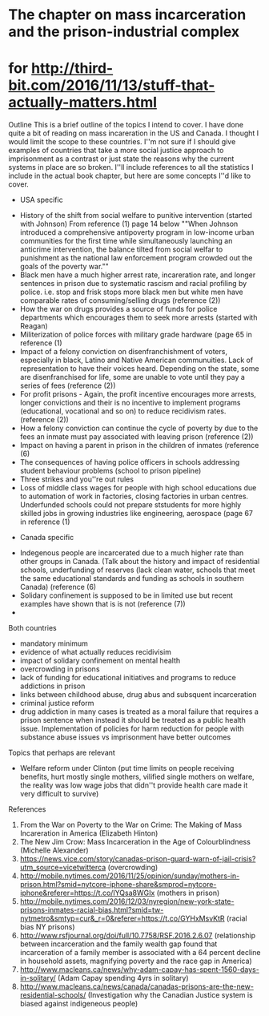 # The chapter on mass incarceration and the prison-industrial complex
# for http://third-bit.com/2016/11/13/stuff-that-actually-matters.html

Outline
This is a brief outline of the topics I intend to cover.  I have done quite a bit of reading on mass incareration in the US and Canada.  I thought I would limit the scope to these countries.  I''m not sure if I should give examples of countries that take a more social justice approach to imprisonment as a contrast or just state the reasons why the current systems in place are so broken.  I''ll include references to all the statistics I include in the actual book chapter, but here are some concepts I''d like to cover.  

- USA specific
*  History of the shift from social welfare to punitive intervention (started with Johnson) From reference (1) page 14 below ""When Johnson introduced a comprehensive antipoverty program in low-income urban communities for the first time while simultaneously launching an anticrime intervention, the balance tilted from social welfar to punishment as the national law enforcement program crowded out the goals of the poverty war.""
* Black men have a much higher arrest rate, incareration rate, and longer sentences in prison due to systematic rascism and racial profiling by police. i.e. stop and frisk stops more black men but white men have comparable rates of consuming/selling drugs (reference (2))
* How the war on drugs provides a source of funds for police departments which encourages them to seek more arrests (started with Reagan)
* Militerization of police forces with military grade hardware (page 65 in reference (1)
* Impact of a felony conviction on disenfranchishment of voters, especially in black, Latino and Native American communuities. Lack of representation to have their voices heard. Depending on the state, some are disenfranchised for life, some are unable to vote until they pay a series of fees (reference (2))
* For profit prisons - Again, the profit incentive encourages more arrests, longer convictions and their is no incentive to implement programs (educational, vocational and so on) to reduce recidivism rates. (reference (2))
* How a felony conviction can continue the cycle of poverty by due to the fees an inmate must pay  associated with leaving prison (reference (2))
* Impact on having a parent in prison in the children of inmates (reference (6)
* The consequences of having police officers in schools addressing student behaviour problems (school to prison pipeline)
* Three strikes and you''re out rules
* Loss of middle class wages for people with high school educations due to automation of work in factories, closing factories in urban centres.  Underfunded schools could not prepare ststudents for more highly skilled jobs in growing industries like engineering, aerospace (page 67 in reference (1)


- Canada specific 
* Indegenous people are incarcerated due to a much higher rate than other groups in Canada.  (Talk about the history and impact of residential schools, underfunding of reserves (lack clean water, schools that meet the same educational standards and funding as schools in southern Canada)  (reference (6)
* Solidary confinement is supposed to be in limited use but recent examples have shown that is is not (reference (7))
* 

Both countries
* mandatory minimum
* evidence of what actually reduces recidivisim
* impact of solidary confinement on mental health
* overcrowding in prisons
* lack of funding for educational initiatives and programs to reduce addictions in prison
* links between childhood abuse, drug abus and subsquent incarceration
* criminal justice reform
* drug addiction in many cases is treated as a moral failure that requires a prison sentence when instead it should be treated as a public health issue. Implementation of policies for harm reduction for people with substance abuse issues vs imprisonment have better outcomes

Topics that perhaps are relevant
* Welfare reform under Clinton (put time limits on people receiving benefits, hurt mostly single mothers, vilified single mothers on welfare, the reality was low wage jobs that didn''t provide health care made it very difficult to survive)


References
1) From the War on Poverty to the War on Crime: The Making of Mass Incareration in America (Elizabeth Hinton)
2) The New Jim Crow: Mass Incarceration in the Age of Colourblindness (Michelle Alexander)
3)  https://news.vice.com/story/canadas-prison-guard-warn-of-jail-crisis?utm_source=vicetwitterca (overcrowding)
4) http://mobile.nytimes.com/2016/11/25/opinion/sunday/mothers-in-prison.html?smid=nytcore-iphone-share&smprod=nytcore-iphone&referer=https://t.co/IYQsa8WGIx (mothers in prison)
5) http://mobile.nytimes.com/2016/12/03/nyregion/new-york-state-prisons-inmates-racial-bias.html?smid=tw-nytmetro&smtyp=cur&_r=0&referer=https://t.co/GYHxMsvKtR (racial bias NY prisons)
6) http://www.rsfjournal.org/doi/full/10.7758/RSF.2016.2.6.07 (relationship between incarceration and the family wealth gap found that incarceration of a family member is associated with a 64 percent decline in household assets, magnifying poverty and the race gap in America)
7) http://www.macleans.ca/news/why-adam-capay-has-spent-1560-days-in-solitary/ (Adam Capay spending 4yrs in solitary)
8) http://www.macleans.ca/news/canada/canadas-prisons-are-the-new-residential-schools/ (Investigation why the Canadian Justice system is biased against indigeneous people)
